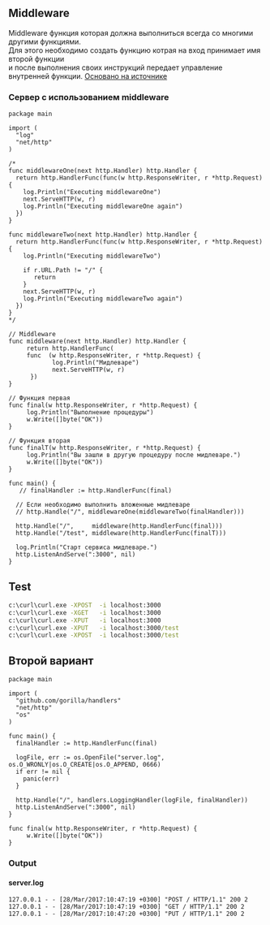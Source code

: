 ## Middleware

Middleware функция которая должна выполниться всегда со многими другими функциями.    
Для этого необходимо создать функцию котрая на вход принимает имя второй функции   
и после выполнения своих инструкций передает управление внутренней функции.
[Основано на источнике](http://www.alexedwards.net/blog/making-and-using-middleware)

### Сервер с использованием middleware

```golang
package main

import (
  "log"
  "net/http"
)

/*
func middlewareOne(next http.Handler) http.Handler {
  return http.HandlerFunc(func(w http.ResponseWriter, r *http.Request) {
    log.Println("Executing middlewareOne")
    next.ServeHTTP(w, r)
    log.Println("Executing middlewareOne again")
  })
}

func middlewareTwo(next http.Handler) http.Handler {
  return http.HandlerFunc(func(w http.ResponseWriter, r *http.Request) {
    log.Println("Executing middlewareTwo")
    
    if r.URL.Path != "/" {
       return
    }
    next.ServeHTTP(w, r)
    log.Println("Executing middlewareTwo again")
  })
}
*/

// Middleware
func middleware(next http.Handler) http.Handler {
	 return http.HandlerFunc(
	 func  (w http.ResponseWriter, r *http.Request) {
            log.Println("Мидлеваре")
            next.ServeHTTP(w, r)
      })
}

// Функция первая
func final(w http.ResponseWriter, r *http.Request) {
     log.Println("Выполнение процедуры")
     w.Write([]byte("OK"))
}

// Функция вторая
func finalT(w http.ResponseWriter, r *http.Request) {
     log.Println("Вы зашли в другую процедуру после мидлеваре.")
     w.Write([]byte("OK"))
}

func main() {
   // finalHandler := http.HandlerFunc(final)
  
  // Если необходимо выполнить вложенные мидлеваре
  // http.Handle("/", middlewareOne(middlewareTwo(finalHandler)))

  http.Handle("/",     middleware(http.HandlerFunc(final)))
  http.Handle("/test", middleware(http.HandlerFunc(finalT)))

  log.Println("Старт сервиса мидлеваре.")
  http.ListenAndServe(":3000", nil)
}
```

## Test

```bat
c:\curl\curl.exe -XPOST  -i localhost:3000
c:\curl\curl.exe -XGET   -i localhost:3000
c:\curl\curl.exe -XPUT   -i localhost:3000
c:\curl\curl.exe -XPUT   -i localhost:3000/test
c:\curl\curl.exe -XPOST  -i localhost:3000/test
```


## Второй вариант

```golang
package main

import (
  "github.com/gorilla/handlers"
  "net/http"
  "os"
)

func main() {
  finalHandler := http.HandlerFunc(final)

  logFile, err := os.OpenFile("server.log", os.O_WRONLY|os.O_CREATE|os.O_APPEND, 0666)
  if err != nil {
    panic(err)
  }

  http.Handle("/", handlers.LoggingHandler(logFile, finalHandler))
  http.ListenAndServe(":3000", nil)
}

func final(w http.ResponseWriter, r *http.Request) {
     w.Write([]byte("OK"))
}
```

### Output
#### server.log
```
127.0.0.1 - - [28/Mar/2017:10:47:19 +0300] "POST / HTTP/1.1" 200 2
127.0.0.1 - - [28/Mar/2017:10:47:19 +0300] "GET / HTTP/1.1" 200 2
127.0.0.1 - - [28/Mar/2017:10:47:20 +0300] "PUT / HTTP/1.1" 200 2
```
